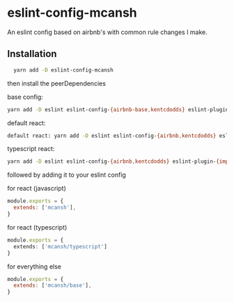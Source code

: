 # eslint-config-mcansh

An eslint config based on airbnb's with common rule changes I make.

## Installation

```bash
  yarn add -D eslint-config-mcansh
```

then install the peerDependencies

base config:
```bash
yarn add -D eslint eslint-config-{airbnb-base,kentcdodds} eslint-plugin-{promise,import} babel-eslint
```

default react:
```bash
default react: yarn add -D eslint eslint-config-{airbnb,kentcdodds} eslint-plugin-{import,promise,react,react-hooks,jsx-a11y}
```

typescript react:
```bash
yarn add -D eslint eslint-config-{airbnb,kentcdodds} eslint-plugin-{import,promise,react,react-hooks,jsx-a11y} @typescript-eslint/eslint-plugin @typescript-eslint/parser
```

followed by adding it to your eslint config

for react (javascript)
```javascript
module.exports = {
  extends: ['mcansh'],
}
```

for react (typescript)
```typescript
module.exports = {
  extends: ['mcansh/typescript']
}
```

for everything else
```javascript
module.exports = {
  extends: ['mcansh/base'],
}
```

